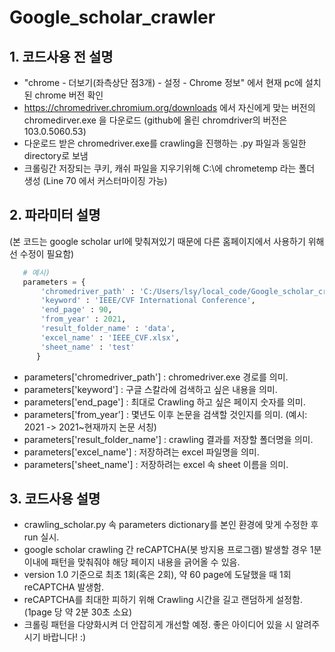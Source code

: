 # Google_scholar_crawler

## 1. 코드사용 전 설명
* "chrome - 더보기(좌측상단 점3개) - 설정 - Chrome 정보" 에서 현재 pc에 설치된 chrome 버전 확인
* https://chromedriver.chromium.org/downloads 에서 자신에게 맞는 버전의 chromedirver.exe 을 다운로드
   (github에 올린 chromdriver의 버전은 103.0.5060.53)
* 다운로드 받은 chromedriver.exe를 crawling을 진행하는 .py 파일과 동일한 directory로 보냄
* 크롤링간 저장되는 쿠키, 캐쉬 파일을 지우기위해 C:\에 chrometemp 라는 폴더 생성
   (Line 70 에서 커스터마이징 가능)


## 2. 파라미터 설명
(본 코드는 google scholar url에 맞춰져있기 때문에 다른 홈페이지에서 사용하기 위해선 수정이 필요함)
```python
   # 예시)
   parameters = {
       'chromedriver_path' : 'C:/Users/lsy/local_code/Google_scholar_crawler/chromedriver.exe',
       'keyword' : 'IEEE/CVF International Conference',
       'end_page' : 90,
       'from_year' : 2021,
       'result_folder_name' : 'data',
       'excel_name' : 'IEEE_CVF.xlsx',
       'sheet_name' : 'test'
      }
```
* parameters['chromedriver_path'] : chromedriver.exe 경로를 의미.
* parameters['keyword'] : 구글 스칼라에 검색하고 싶은 내용을 의미.
* parameters['end_page'] : 최대로 Crawling 하고 싶은 페이지 숫자를 의미.
* parameters['from_year'] : 몇년도 이후 논문을 검색할 것인지를 의미. (예시: 2021 -> 2021~현재까지 논문 서칭)
* parameters['result_folder_name'] : crawling 결과를 저장할 폴더명을 의미.
* parameters['excel_name'] : 저장하려는 excel 파일명을 의미.
* parameters['sheet_name'] : 저장하려는 excel 속 sheet 이름을 의미.

## 3. 코드사용 설명
* crawling_scholar.py 속 parameters dictionary를 본인 환경에 맞게 수정한 후 run 실시.
* google scholar crawling 간 reCAPTCHA(봇 방지용 프로그램) 발생할 경우 1분이내에 패턴을 맞춰줘야 해당 페이지 내용을 긁어올 수 있음.
* version 1.0 기준으로 최초 1회(혹은 2회), 약 60 page에 도달했을 때 1회 reCAPTCHA 발생함.
* reCAPTCHA를 최대한 피하기 위해 Crawling 시간을 길고 랜덤하게 설정함. (1page 당 약 2분 30초 소요)
* 크롤링 패턴을 다양화시켜 더 안잡히게 개선할 예정. 좋은 아이디어 있을 시 알려주시기 바랍니다! :)
